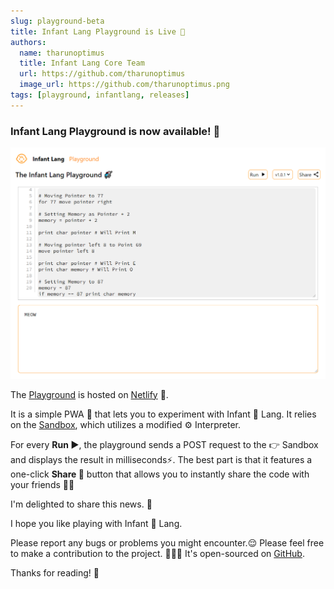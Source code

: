 ```yaml
---
slug: playground-beta
title: Infant Lang Playground is Live 🎉
authors:
  name: tharunoptimus
  title: Infant Lang Core Team
  url: https://github.com/tharunoptimus
  image_url: https://github.com/tharunoptimus.png
tags: [playground, infantlang, releases]
---
```


### Infant Lang Playground is now available! 🎉

![ScreenShot](./assets/img/playground-screenshot.png)

The [Playground](https://infant-lang-playground.netlify.app) is hosted on [Netlify](https://netlify.com) 💠.

It is a simple PWA 📱 that lets you to experiment with Infant 👶 Lang. It relies on the [Sandbox](https://github.com/infant-lang/sandbox), which utilizes a modified ⚙ Interpreter.

For every **Run ▶**, the playground sends a POST request to the 👉 Sandbox and displays the result in milliseconds⚡. 
The best part is that it features a one-click **Share 🔗** button that allows you to instantly share the code with your friends 🤼‍♂️

I'm delighted to share this news. 🥳 

I hope you like playing with Infant 👶 Lang.

Please report any bugs or problems you might encounter.😌 
Please feel free to make a contribution to the project. 🧚‍♀️🤗 It's open-sourced on [GitHub](https://github.com/infant-lang). 

Thanks for reading! 🤝

